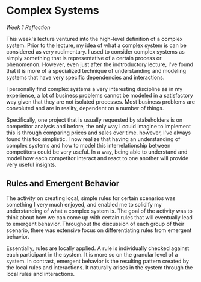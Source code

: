 # Complex Systems
*Week 1 Reflection*

This week's lecture ventured into the high-level definition of a complex system. Prior to the lecture, my idea of what a complex system is can be considered as very rudimentary. I used to consider complex systems as simply something that is representative of a certain process or phenomenon. However, even just after the indtroductory lecture, I've found that it is more of a specialized technique of understanding and modeling systems that have very specific dependencies and interactions.

I personally find complex systems a very interesting discipline as in my experience, a lot of business problems cannot be modeled in a satisfactory way given that they are not isolated processes. Most business problems are convoluted and are in reality, dependent on a number of things.

Specifically, one project that is usually requested by stakeholders is on competitor analysis and before, the only way I could imagine to implement this is through comparing prices and sales over time. however, I've always found this too simplistic. I now realize that having an understanding of complex systems and how to model this interrelationship between competitors could be very useful. In a way, being able to understand and model how each competitor interact and react to one another will provide very useful insights.

## Rules and Emergent Behavior
The activity on creating local, simple rules for certain scenarios was something I very much enjoyed, and enabled me to solidify my understanding of what a complex system is. The goal of the activity was to think about how we can come up with certain rules that will eventually lead to emergent behavior. Throughout the discussion of each group of their scenario, there was extensive focus on differentiating rules from emergent behavior.

Essentially, rules are locally applied. A rule is individually checked against each participant in the system. It is more so on the granular level of a system. In contrast, emergent behavior is the resulting pattern created by the local rules and interactions. It naturally arises in the system through the local rules and interactions.